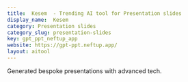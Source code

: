 ```yaml
---
title:  Kesem  - Trending AI tool for Presentation slides
display_name:  Kesem 
category: Presentation slides
category_slug: presentation-slides
key: gpt_ppt_neftup_app
website: https://gpt-ppt.neftup.app/
layout: aitool
---
```


Generated bespoke presentations with advanced tech.
